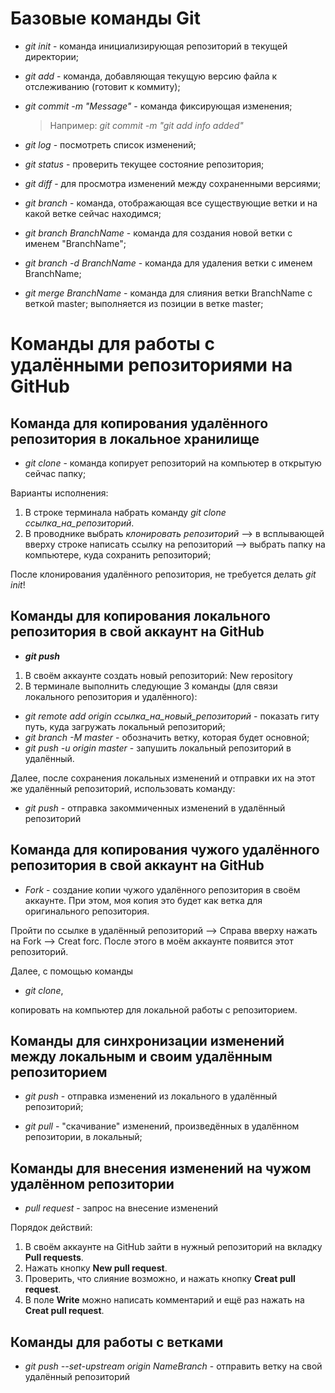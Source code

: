# Базовые команды Git

* *git init* - команда инициализирующая репозиторий в текущей директории;

* *git add* - команда, добавляющая текущую версию файла к отслеживанию (готовит к коммиту);

* *git commit -m "Message"* - команда фиксирующая изменения;
  > Например: *git commit -m "git add info added"*

* *git log* - посмотреть список изменений;

* *git status* - проверить текущее состояние репозитория;

* *git diff* - для просмотра изменений между сохраненными версиями;

* *git branch* - команда, отображающая все существующие ветки и на какой ветке сейчас находимся;

* *git branch BranchName* - команда для создания новой ветки с именем "BranchName";

* *git branch -d BranchName* - команда для удаления ветки с именем BranchName;

* *git merge BranchName* - команда для слияния ветки BranchName с веткой master; выполняется из позиции в ветке master;

# Команды для работы с удалёнными репозиториями на GitHub

## Команда для копирования удалённого репозитория в локальное хранилище

* *git clone* - команда копирует репозиторий на компьютер в открытую сейчас папку;

Варианты исполнения:

1. В строке терминала набрать команду *git clone ссылка_на_репозиторий*.
2. В проводнике выбрать *клонировать репозиторий* --> в всплывающей вверху строке написать ссылку на репозиторий --> выбрать папку на компьютере, куда сохранить репозиторий;

После клонирования удалённого репозитория, не требуется делать *git init*!

## Команды для копирования локального репозитория в свой аккаунт на GitHub

 * __*git push*__

1. В своём аккаунте создать новый репозиторий: New repository
2. В терминале выполнить следующие 3 команды (для связи локального репозитория и удалённого):
* *git remote add origin ссылка_на_новый_репозиторий* - показать гиту путь, куда загружать локальный репозиторий;
* *git branch -M master* - обозначить ветку, которая будет основной;
* *git push -u origin master* - запушить локальный репозиторий в удалённый.

Далее, после сохранения локальных изменений и отправки их на этот же удалённый репозиторий, использовать команду: 

* *git push* - отправка закоммиченных изменений в удалённый репозиторий

## Команда для копирования чужого удалённого репозитория в свой аккаунт на GitHub

* *Fork* - создание копии чужого удалённого репозитория в своём аккаунте. При этом, моя копия это будет как ветка для оригинального репозитория.

Пройти по ссылке в удалённый репозиторий --> Справа вверху нажать на Fork --> Creat forc. 
После этого в моём аккаунте появится этот репозиторий.

Далее, с помощью команды 
* *git clone*, 

копировать на компьютер для локальной работы с репозиторием.

## Команды для синхронизации изменений между локальным и своим удалённым репозиторием

* *git push* - отправка изменений из локального в удалённый репозиторий;

* *git pull* - "скачивание" изменений, произведённых в удалённом репозитории, в локальный;

## Команды для внесения изменений на чужом удалённом репозитории

* *pull request* - запрос на внесение изменений

Порядок действий:

1. В своём аккаунте на GitHub зайти в нужный репозиторий на вкладку __Pull requests__.
2. Нажать кнопку __New pull request__.
3. Проверить, что слияние возможно, и нажать кнопку __Creat pull request__.
4. В поле __Write__ можно написать комментарий и ещё раз нажать на __Creat pull request__.

## Команды для работы с ветками 

* *git push --set-upstream origin NameBranch* - отправить ветку на свой удалённый репозиторий
